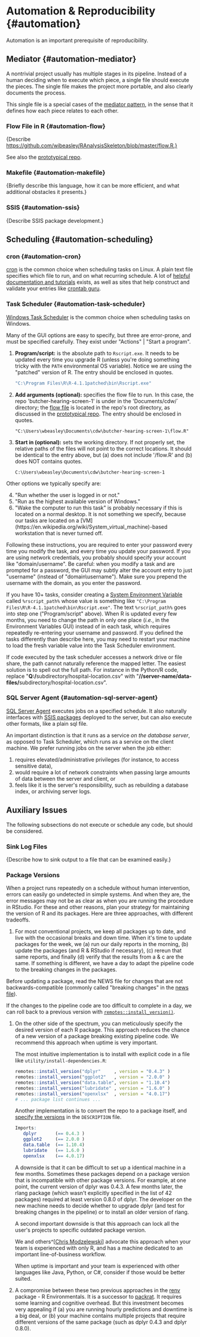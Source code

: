 Automation & Reproducibility {#automation}
====================================

Automation is an important prerequisite of reproducibility.

Mediator {#automation-mediator}
------------------------------------

A nontrivial project usually has multiple stages in its pipeline.  Instead of a human deciding when to execute which piece, a single file should execute the pieces.  The single file makes the project more portable, and also clearly documents the process.

This single file is a special cases of the [mediator pattern](https://en.wikipedia.org/wiki/Mediator_pattern), in the sense that it defines how each piece relates to each other.

### Flow File in R {#automation-flow}

{Describe https://github.com/wibeasley/RAnalysisSkeleton/blob/master/flow.R.}

See also the [prototypical repo](#repo-flow).

### Makefile {#automation-makefile}

{Briefly describe this language, how it can be more efficient, and what additional obstacles it presents.}

### SSIS {#automation-ssis}

{Describe SSIS package development.}

Scheduling {#automation-scheduling}
------------------------------------

### cron  {#automation-cron}

[cron](https://en.wikipedia.org/wiki/Cron) is the common choice when scheduling tasks on Linux.  A plain text file specifies which file to run, and on what recurring schedule.  A lot of [helpful documentation and tutorials](https://www.computerhope.com/unix/ucrontab.htm) exists, as well as sites that help construct and validate your entries like [crontab guru](https://crontab.guru/).

### Task Scheduler {#automation-task-scheduler}

[Windows Task Scheduler](https://en.wikipedia.org/wiki/Windows_Task_Scheduler) is the common choice when scheduling tasks on Windows.

Many of the GUI options are easy to specify, but three are error-prone, and must be specified carefully.  They exist under "Actions" | "Start a program".

1. **Program/script:** is the absolute path to `Rscript.exe`.  It needs to be updated every time you upgrade R (unless you're doing something tricky with the `PATH` environmental OS variable).  Notice we are using the "patched" version of R.  The entry should be enclosed in quotes.

    ```sh
    "C:\Program Files\R\R-4.1.1patched\bin\Rscript.exe"
    ```

1. **Add arguments (optional):** specifies the flow file to run.  In this case, the repo 'butcher-hearing-screen-1' is under in the 'Documents/cdw/` directory; the [flow file](#automation-flow) is located in the repo's root directory, as discussed in the [prototypical repo](#repo-flow).  The entry should be enclosed in quotes.

    ```shell
    "C:\Users\wbeasley\Documents\cdw\butcher-hearing-screen-1\flow.R"
    ```

1. **Start in (optional):** sets the working directory.  If not properly set, the relative paths of the files will not point to the correct locations.  It should be identical to the entry above, but (a) does not include '/flow.R' and (b) does NOT contains quotes.

    ```shell
    C:\Users\wbeasley\Documents\cdw\butcher-hearing-screen-1
    ```

Other options we typically specify are:

<ol start="4">
  <li>"Run whether the user is logged in or not."</li>
  <li>"Run as the highest available version of Windows."</li>
  <li>"Wake the computer to run this task" is probably necessary if this is located on a normal desktop.  It is not something we specify, because our tasks are located on a [VM](https://en.wikipedia.org/wiki/System_virtual_machine)-based workstation that is never turned off.</li>
</ol>

Following these instructions, you are required to enter your password every time you modify the task, and every time you update your password.  If you are using network credentials, you probably should specify your account like "domain/username".  Be careful: when you modify a task and are prompted for a password, the GUI may subtly alter the account entry to just "username" (instead of "domain\username").  Make sure you prepend the username with the domain, as you enter the password.

If you have 10+ tasks, consider creating a [System Environment Variable](https://www.computerhope.com/issues/ch000549.htm) called `%rscript_path%` whose value is something like `"C:\Program Files\R\R-4.1.1patched\bin\Rscript.exe"`.  The text `%rscript_path%` goes into step one ("Program/script" above).  When R is updated every few months, you need to change the path in only one place (*i.e.*, in the Environment Variables GUI) instead of in each task, which requires repeatedly re-entering your username and password.  If you defined the tasks differently than describe here, you may need to restart your machine to load the fresh variable value into the Task Scheduler environment.

If code executed by the task scheduler accesses a network drive or file share, the path cannot naturally reference the mapped letter.  The easiest solution is to spell out the full path.  For instance in the Python/R code, replace "<b>Q:/</b>subdirectory/hospital-location.csv" with "<b>//server-name/data-files/</b>subdirectory/hospital-location.csv".

### SQL Server Agent  {#automation-sql-server-agent}

[SQL Server Agent](https://docs.microsoft.com/en-us/sql/ssms/agent/sql-server-agent) executes jobs on a specified schedule.  It also naturally interfaces with [SSIS packages](#automation-ssis) deployed to the server, but can also execute other formats, like a plain sql file.

An important distinction is that it runs as a service *on the database server*, as opposed to Task Scheduler, which runs as a service on the client machine.  We prefer running jobs on the server when the job either:

1. requires elevated/administrative privileges (for instance, to access sensitive data),
1. would require a lot of network constraints when passing large amounts of data between the server and client, or
1. feels like it is the server's responsibility, such as rebuilding a database index, or archiving server logs.

Auxiliary Issues
------------------------------------

The following subsections do not execute or schedule any code, but should be considered.

### Sink Log Files

{Describe how to sink output to a file that can be examined easily.}

### Package Versions

When a project runs repeatedly on a schedule without human intervention, errors can easily go undetected in simple systems.  And when they are, the error messages may not be as clear as when you are running the procedure in RStudio.  For these and other reasons, plan your strategy for maintaining the version of R and its packages.  Here are three approaches, with different tradeoffs.

1. For most conventional projects, we keep all packages up to date, and live with the occasional breaks and down time.  When it's time to update packages for the week, we (a) run our daily reports in the morning, (b) update the packages (and R & RStudio if necessary), (c) rereun that same reports, and finally (d) verify that the results from a & c are the same.  If something is different, we have a day to adapt the pipeline code to the breaking changes in the packages.

Before updating a package, read the NEWS file for changes that are not  backwards-compatible (commonly called "breaking changes" in the [news file](https://style.tidyverse.org/news.html#breaking-changes)).

If the changes to the pipeline code are too difficult to complete in a day, we can roll back to a previous version with [`remotes::install_version()`](https://remotes.r-lib.org/reference/install_version.html).

1. On the other side of the spectrum, you can meticulously specify the desired version of each R package.  This approach reduces the chance of a new version of a package breaking existing pipeline code.   We recommend this approach when uptime is very important.

    The most intuitive implementation is to install with explicit code in a file like `utility/install-dependencies.R`:

    ```r
    remotes::install_version("dplyr"     , version = "0.4.3" )
    remotes::install_version("ggplot2"   , version = "2.0.0" )
    remotes::install_version("data.table", version = "1.10.4")
    remotes::install_version("lubridate" , version = "1.6.0" )
    remotes::install_version("openxlsx"  , version = "4.0.17")
    # ... package list continues ...
    ```

    Another implementation is to convert the repo to a package itself, and [specify the versions](http://r-pkgs.had.co.nz/description.html#dependencies) in the `DESCRIPTION` file.

    ```r
    Imports:
       dplyr       (== 0.4.3 )
       ggplot2     (== 2.0.0 )
       data.table  (== 1.10.4)
       lubridate   (== 1.6.0 )
       openxlsx    (== 4.0.17)
    ```

    A downside is that it can be difficult to set up a identical machine in a few months.  Sometimes these packages depend on a package version that is incompatible with other package versions.  For example, at one point, the current version of dplyr was 0.4.3.  A few months later, the rlang package (which wasn't explicitly specified in the list of 42 packages) required at least version 0.8.0 of dplyr.  The developer on the new machine needs to decide whether to upgrade dplyr (and test for breaking changes in the pipeline) or to install an older version of rlang.

    A second important downside is that this approach can lock all the user's projects to specific outdated package version.

    We and others^[[Chris Modzelewski](https://insightindustry.com/)] advocate this approach when your team is experienced with only R, and has a machine dedicated to an important line-of-business workflow.

    When uptime is important and your team is experienced with other languages like Java, Python, or C#, consider if those would be better suited.

1. A compromise between these two previous approaches in the [renv](https://rstudio.github.io/renv) package - R Environmentals.  It is a successor to [packrat](https://rstudio.github.io/packrat/).  It requires some learning and cognitive overhead.  But this investment becomes very appealing if (a) you are running hourly predictions and downtime is a big deal, or (b) your machine contains multiple projects that require different versions of the same package (such as dplyr 0.4.3 and dplyr 0.8.0).
